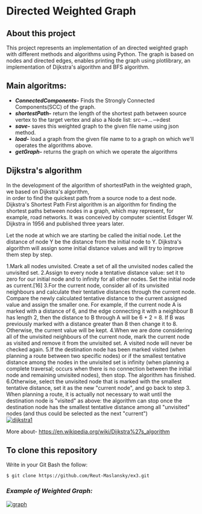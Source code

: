 # **Directed Weighted Graph**

## **About this project**
This project represents an implementation of an directed weighted graph with different methods and algorithms using Python.
The graph is based on nodes and directed edges, enables printing the graph using plotlibrary, an implementation of Dijkstra's algorithm and BFS algorithm.

## **Main algoritms:**
- ***ConnectedComponents-*** Finds the Strongly Connected Components(SCC) of the graph. 
- ***shortestPath-*** return the length of the shortest path between source vertex to the target vertex and also a Node list: src-->...-->dest
- ***save-*** saves this weighted graph to the given file name using json method.
- ***load-*** load a graph from the given file name to to a graph on which we'll operates the algorithms above.
- ***getGraph-*** returns the graph on which we operate the algorithms

## **Dijkstra's algorithm**
In the development of the algorithm of shortestPath in the weighted graph, we based on Dijkstra's algorithm,<br />
in order to find the quickest path from a source node to a dest node.
Dijkstra's Shortest Path First algorithm is an algorithm for finding the shortest paths between nodes in a graph, which may represent, for example, road networks. 
It was conceived by computer scientist Edsger W. Dijkstra in 1956 and published three years later.

Let the node at which we are starting be called the initial node. Let the distance of node Y be the distance from the initial node to Y. Dijkstra's algorithm will assign some initial distance values and will try to improve them step by step.

1.Mark all nodes unvisited. Create a set of all the unvisited nodes called the unvisited set.
2.Assign to every node a tentative distance value: set it to zero for our initial node and to infinity for all other nodes. Set the initial node as current.[16]
3.For the current node, consider all of its unvisited neighbours and calculate their tentative distances through the current node. Compare the newly calculated tentative distance to the current assigned value and assign the smaller one. For example, if the current node A is marked with a distance of 6, and the edge connecting it with a neighbour B has length 2, then the distance to B through A will be 6 + 2 = 8. If B was previously marked with a distance greater than 8 then change it to 8. Otherwise, the current value will be kept.
4.When we are done considering all of the unvisited neighbours of the current node, mark the current node as visited and remove it from the unvisited set. A visited node will never be checked again.
5.If the destination node has been marked visited (when planning a route between two specific nodes) or if the smallest tentative distance among the nodes in the unvisited set is infinity (when planning a complete traversal; occurs when there is no connection between the initial node and remaining unvisited nodes), then stop. The algorithm has finished.
6.Otherwise, select the unvisited node that is marked with the smallest tentative distance, set it as the new "current node", and go back to step 3.
When planning a route, it is actually not necessary to wait until the destination node is "visited" as above: the algorithm can stop once the destination node has the smallest tentative distance among all "unvisited" nodes (and thus could be selected as the next "current")<br />
<a href="https://ibb.co/Brw6Psk"><img src="https://i.ibb.co/LJvgPpK/dijkstra1.png" alt="dijkstra1" border="0"></a><br />

More about- https://en.wikipedia.org/wiki/Dijkstra%27s_algorithm

## **To clone this repository**
Write in your Git Bash the follow:

```
$ git clone https://github.com/Reut-Maslansky/ex3.git
```
### *Example of Weighted Graph:*
<a href="https://ibb.co/LtTX3XV"><img src="https://i.ibb.co/T8Qxsx9/graph.jpg" alt="graph" border="0"></a>
